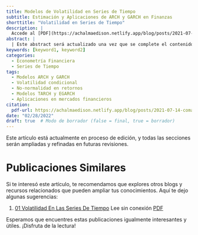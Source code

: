 ```yaml
---
title: Modelos de Volatilidad en Series de Tiempo
subtitle: Estimación y Aplicaciones de ARCH y GARCH en Finanzas
shorttitle: "Volatilidad en Series de Tiempo"
description: |
  Accede al [PDF](https://achalmaedison.netlify.app/blog/posts/2021-07-14-comandos-blogdown/index.pdf) completo aquí.
abstract: |
  | Este abstract será actualizado una vez que se complete el contenido final del artículo.
keywords: [keyword1, keyword2]
categories:
  - Econometría Financiera
  - Series de Tiempo
tags:
  - Modelos ARCH y GARCH
  - Volatilidad condicional
  - No-normalidad en retornos
  - Modelos TARCH y EGARCH
  - Aplicaciones en mercados financieros
citation:
  pdf-url: https://achalmaedison.netlify.app/blog/posts/2021-07-14-comandos-blogdown/index.pdf
date: "02/28/2022"
draft: true  # Modo de borrador (false = final, true = borrador)
---
```








Este artículo está actualmente en proceso de edición, y todas las secciones serán ampliadas y refinadas en futuras revisiones.


# Publicaciones Similares

Si te interesó este artículo, te recomendamos que explores otros blogs y recursos relacionados que pueden ampliar tus conocimientos. Aquí te dejo algunas sugerencias:


1. [01 Volatilidad En Las Series De Tiempo](https://achalmaedison.netlify.app/econometria/04-econometria-financiera/2022-02-28-01-volatilidad-en-las-series-de-tiempo) Lee sin conexión [PDF](https://achalmaedison.netlify.app/econometria/04-econometria-financiera/2022-02-28-01-volatilidad-en-las-series-de-tiempo/index.pdf)


Esperamos que encuentres estas publicaciones igualmente interesantes y útiles. ¡Disfruta de la lectura!

